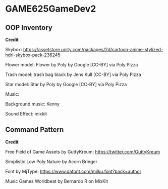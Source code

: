 # GAME625GameDev2
## OOP Inventory

**Credit**

Skybox: https://assetstore.unity.com/packages/2d/cartoon-anime-stylized-hdri-skybox-pack-236245

Flower model: Flower by Poly by Google [CC-BY] via Poly Pizza

Trash model: trash bag black by Jens Kull [CC-BY] via Poly Pizza

Star model: Star by Poly by Google [CC-BY] via Poly Pizza


Music:

Background music: Kenny

Sound Effect: mixkit


## Command Pattern

**Credit**

Free Field of Game Assets by GuttyKreum: https://twitter.com/GuttyKreum

Simplistic Low Poly Nature by Acorn Bringer

Font by MjType: https://www.dafont.com/milku.font?back=author

Music Games Worldbeat by Bernardo R on MixKit
